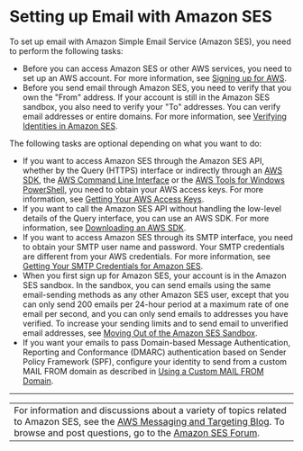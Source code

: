 # Setting up Email with Amazon SES<a name="setting-up-email"></a>

To set up email with Amazon Simple Email Service \(Amazon SES\), you need to perform the following tasks:
+ Before you can access Amazon SES or other AWS services, you need to set up an AWS account\. For more information, see [Signing up for AWS](sign-up-for-aws.md)\.
+ Before you send email through Amazon SES, you need to verify that you own the "From" address\. If your account is still in the Amazon SES sandbox, you also need to verify your "To" addresses\. You can verify email addresses or entire domains\. For more information, see [Verifying Identities in Amazon SES](verify-addresses-and-domains.md)\.

The following tasks are optional depending on what you want to do:
+ If you want to access Amazon SES through the Amazon SES API, whether by the Query \(HTTPS\) interface or indirectly through an [AWS SDK](https://aws.amazon.com/tools/), the [AWS Command Line Interface](https://aws.amazon.com/cli/) or the [AWS Tools for Windows PowerShell](https://aws.amazon.com/powershell/), you need to obtain your AWS access keys\. For more information, see [Getting Your AWS Access Keys](get-aws-keys.md)\.
+ If you want to call the Amazon SES API without handling the low\-level details of the Query interface, you can use an AWS SDK\. For more information, see [Downloading an AWS SDK](download-aws-sdk.md)\.
+ If you want to access Amazon SES through its SMTP interface, you need to obtain your SMTP user name and password\. Your SMTP credentials are different from your AWS credentials\. For more information, see [Getting Your SMTP Credentials for Amazon SES](get-smtp-credentials.md)\.
+ When you first sign up for Amazon SES, your account is in the Amazon SES sandbox\. In the sandbox, you can send emails using the same email\-sending methods as any other Amazon SES user, except that you can only send 200 emails per 24\-hour period at a maximum rate of one email per second, and you can only send emails to addresses you have verified\. To increase your sending limits and to send email to unverified email addresses, see [Moving Out of the Amazon SES Sandbox](request-production-access.md)\.
+ If you want your emails to pass Domain\-based Message Authentication, Reporting and Conformance \(DMARC\) authentication based on Sender Policy Framework \(SPF\), configure your identity to send from a custom MAIL FROM domain as described in [Using a Custom MAIL FROM Domain](mail-from.md)\.


****  

|  | 
| --- |
| For information and discussions about a variety of topics related to Amazon SES, see the [AWS Messaging and Targeting Blog](https://aws.amazon.com//blogs/messaging-and-targeting/)\. To browse and post questions, go to the [Amazon SES Forum](https://forums.aws.amazon.com/forum.jspa?forumID=90)\. | 